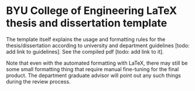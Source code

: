 # BYU College of Engineering LaTeX thesis and dissertation template

The template itself explains the usage and formatting rules for the thesis/dissertation according to university and department guidelines [todo: add link to guidelines].  See the compiled pdf [todo: add link to it].

Note that even with the automated formatting with LaTeX, there may still be some small formatting thing that require manual fine-tuning for the final product. The department graduate advisor will point out any such things during the review process.